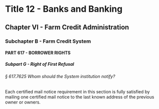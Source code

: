 
# Title 12 - Banks and Banking
## Chapter VI - Farm Credit Administration
### Subchapter B - Farm Credit System
#### PART 617 - BORROWER RIGHTS
##### Subpart G - Right of First Refusal
###### § 617.7625 Whom should the System institution notify?

Each certified mail notice requirement in this section is fully satisfied by mailing one certified mail notice to the last known address of the previous owner or owners.
